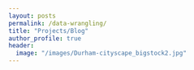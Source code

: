 ```yaml
---
layout: posts
permalink: /data-wrangling/
title: "Projects/Blog"
author_profile: true
header:
  image: "/images/Durham-cityscape_bigstock2.jpg"
---
```



